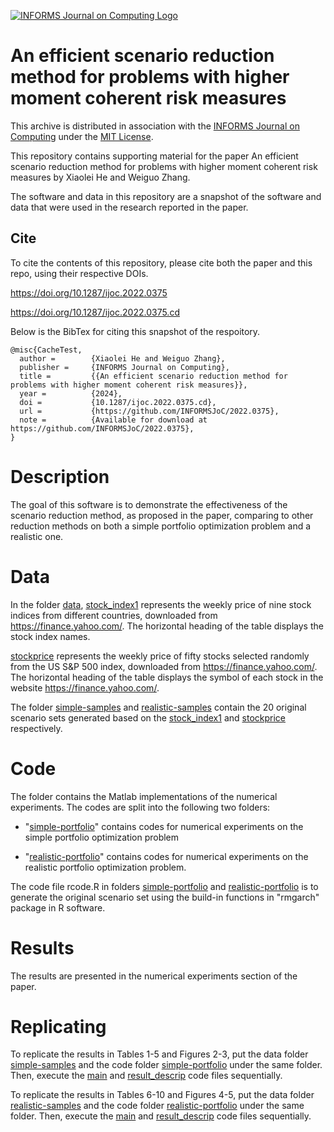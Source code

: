 [![INFORMS Journal on Computing Logo](https://INFORMSJoC.github.io/logos/INFORMS_Journal_on_Computing_Header.jpg)](https://pubsonline.informs.org/journal/ijoc)

# An efficient scenario reduction method for problems with higher moment coherent risk measures
This archive is distributed in association with the [INFORMS Journal on Computing](https://pubsonline.informs.org/journal/ijoc) under the [MIT License](LICENSE).

This repository contains supporting material for the paper An efficient scenario reduction method for problems with higher moment coherent risk measures by Xiaolei He and Weiguo Zhang.

The software and data in this repository are a snapshot of the software and data that were used in the research reported in the paper.


## Cite

To cite the contents of this repository, please cite both the paper and this repo, using their respective DOIs.

https://doi.org/10.1287/ijoc.2022.0375

https://doi.org/10.1287/ijoc.2022.0375.cd

Below is the BibTex for citing this snapshot of the respoitory.

```
@misc{CacheTest,
  author =        {Xiaolei He and Weiguo Zhang},
  publisher =     {INFORMS Journal on Computing},
  title =         {{An efficient scenario reduction method for problems with higher moment coherent risk measures}},
  year =          {2024},
  doi =           {10.1287/ijoc.2022.0375.cd},
  url =           {https://github.com/INFORMSJoC/2022.0375},
  note =          {Available for download at https://github.com/INFORMSJoC/2022.0375},
}  
```





# Description
The goal of this software is to demonstrate the effectiveness of the scenario reduction method, as proposed in the paper, comparing to other reduction methods on both a simple portfolio optimization problem and a realistic one.

# Data 
In the folder [data](data), [stock_index1](data/stock_index1.xlsx) represents the weekly price of nine stock indices from different countries, downloaded from https://finance.yahoo.com/. The horizontal heading of the table displays the stock index names. 

[stockprice](data/stockprice.xlsx) represents the weekly price of fifty stocks selected randomly from the US S&P 500 index, downloaded from https://finance.yahoo.com/. The horizontal heading of the table displays the symbol of each stock in the website https://finance.yahoo.com/.

The folder [simple-samples](data/simple-samples) and [realistic-samples](data/realistic-samples) contain the 20 original scenario sets generated based on the [stock_index1](data/stock_index1.xlsx) and [stockprice](data/stockprice.xlsx) respectively.


# Code
The folder contains the Matlab implementations of the numerical experiments. The codes are split into the following two folders:

* "[simple-portfolio](code/simple-portfolio)" contains codes for numerical experiments on the simple portfolio optimization problem
  
* "[realistic-portfolio](code/realistic-portfolio)" contains codes for numerical experiments on the realistic portfolio optimization problem.

The code file rcode.R in folders [simple-portfolio](code/simple-portfolio) and [realistic-portfolio](code/realistic-portfolio) is to generate the original scenario set using the build-in functions in "rmgarch" package in R software. 

# Results
The results are presented in the numerical experiments section of the paper. 

# Replicating
To replicate the results in Tables 1-5 and Figures 2-3, put the data folder [simple-samples](data/simple-samples) and the code folder [simple-portfolio](code/simple-portfolio) under the same folder. Then, execute the [main](code/simple-portfolio/main.m) and [result_descrip](code/simple-portfolio/result_descrip.m) code files sequentially.

To replicate the results in Tables 6-10 and Figures 4-5, put the data folder [realistic-samples](data/realistic-samples) and the code folder [realistic-portfolio](code/realistic-portfolio) under the same folder. Then, execute the [main](code/realistic-portfolio/main.m) and [result_descrip](code/realistic-portfolio/result_descrip.m) code files sequentially.

